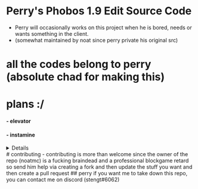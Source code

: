 # Perry's Phobos 1.9 Edit Source Code 
- Perry will occasionally works on this project when he is bored, needs or wants something in the client.
- (somewhat maintained by noat since perry private his original src)
# all the codes belong to perry (absolute chad for making this)

# plans :/
#### - elevator
#### - instamine
<details>
  <h1>
    <summary>
      added (changelog from original phobos 1.9 and this edit)
    </summary>
  </h1>
  <h4> - All modules on modulemanager. </h4>
  <h4> - Godly Burrow (HUGE thanks to bush). </h4>
  <h4> - Quiver.</h4>
  <h4> - Animations.</h4>
  <h4> - Anchor.</h4>
  <h4> - Aspect.</h4>
  <h4> - Shaders.</h4>
  <h4> - CA Optimized.</h4>
  <h4> - Fixed TestNameTags.</h4>
  <h4> - General Code Improvement.</h4>
  <h4> - GUI Move works anywhere.</h4>
  <h4> - CA Offhandswing now works.</h4>
  <h4> - Made ReverseStep better so if u get stuck in the air all u gotta do is hit space or sneak and it stops.</h4>
  <h4> - Yport mode in speed.</h4>
  <h4> - Placebo settings removed.</h4>
  <h4> - Made Placebo settings non placebo.</h4>
  <h4> - Strength & Burrow Alert in notifcations.</h4>
  <h4> - ViewModel.</h4>
</details>
# contributing
- contributing is more than welcome since the owner of the repo (noatmc) is a fucking braindead and a professional blockgame retard so send him help via creating a fork and then update the stuff you want and then create a pull request
## perry if you want me to take down this repo, you can contact me on discord (stengt#6062)
